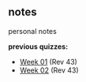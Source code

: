 ## notes
personal notes

<b>previous quizzes:</b><br>
- [Week 01](w01-quiz.md) (Rev 43)
- [Week 02](w02-quiz.md) (Rev 43)